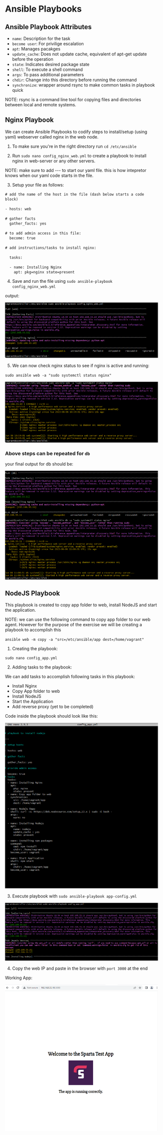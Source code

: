 # Ansible Playbooks


## Ansible Playbook Attributes

- `name`: Description for the task
- `become user`: For privilige escalation
- `apt`: Manages pacakges
- `update_cache`: Does not update cache, equivalent of apt-get update before the operation
- `state`: Indicates desired package state
- `shell`: To execute a shell command
- `args`: To pass additional parameters
- `chdir`: Change into this directory before running the command
- `synchronize`: wrapper around rsync to make common tasks in playbook quick

NOTE: rsync is a command line tool for copying files and directories between local and remote systems.

## Nginx Playbook

We can create Ansible Playbooks to codify steps to install/setup (using yaml) webserver called nginx in the web node.

1. To make sure you're in the right directory run `cd /etc/ansible`

2. Run `sudo nano config_nginx_web.yml` to create a playbook to install nginx in web-server or any other servers.

NOTE: make sure to add --- to start our yaml file. this is how intepretor knows when our yaml code starts in the file.

3. Setup your file as follows:

```
# add the name of the host in the file (dash below starts a code block)

- hosts: web

# gather facts
  gather_facts: yes

# to add admin access in this file:
  become: true

# add instructions/tasks to install nginx:

  tasks:

  - name: Installing Nginx
    apt: pkg=nginx state=present
```

4. Save and run the file using `sudo ansible-playbook config_nginx_web.yml`

output:

![alt text](./assets/nginx-config.png)

5. We can now check nginx status to see if nginx is active and running:

`sudo ansible web -a "sudo systemctl status nginx"`

![alt text](./assets/nginx-status.png)

### Above steps can be repeated for `db`

your final output for db should be:

![alt text](./assets/nginx-db-status.png)

## NodeJS Playbook

This playbook is created to copy app folder to web, install NodeJS and start the application.

NOTE: we can use the following command to copy app folder to our web agent. However for the purpose of the exercise we will be creating a playbook to accomplish this


`ansible web -m copy -a "src=/etc/ansible/app dest=/home/vagrant"`


1. Creating the playbook:

```
sudo nano config_app.yml
```

2. Adding tasks to the playbook:

We can add tasks to accomplish following tasks in this playbook:

  - Install Nginx
  - Copy App folder to web
  - Install NodeJS
  - Start the Application
  - Add reverse proxy (yet to be completed)

Code inside the playbook should look like this:

![alt text](./assets/app-config.png)

3. Execute playbook with `sudo ansible-playbook app-config.yml`

![alt text](./assets/nodejs-playbook.png)

4. Copy the web IP and paste in the browser with `port 3000` at the end

Working App:

![alt text](./assets/app-working.png)




